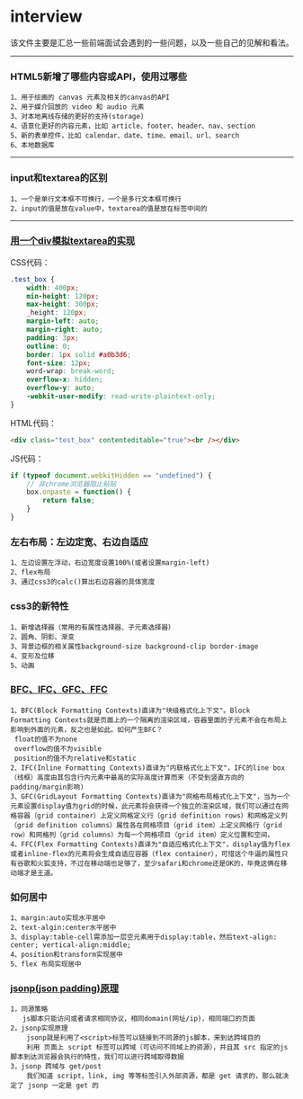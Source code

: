 interview
===========================
该文件主要是汇总一些前端面试会遇到的一些问题，以及一些自己的见解和看法。
***
### HTML5新增了哪些内容或API，使用过哪些
```
1、用于绘画的 canvas 元素及相关的canvas的API
2、用于媒介回放的 video 和 audio 元素
3、对本地离线存储的更好的支持(storage)
4、语意化更好的内容元素，比如 article、footer、header、nav、section
5、新的表单控件，比如 calendar、date、time、email、url、search
6、本地数据库
```
***
### input和textarea的区别
```
1、一个是单行文本框不可换行，一个是多行文本框可换行
2、input的值是放在value中，textarea的值是放在标签中间的
```
***
### [用一个div模拟textarea的实现](http://www.zhangxinxu.com/study/201012/div-textarea-height-auto.html)
CSS代码：
```css
.test_box {
    width: 400px;
    min-height: 120px;
    max-height: 300px;
    _height: 120px;
    margin-left: auto;
    margin-right: auto;
    padding: 3px;
    outline: 0;
    border: 1px solid #a0b3d6;
    font-size: 12px;
    word-wrap: break-word;
    overflow-x: hidden;
    overflow-y: auto;
    -webkit-user-modify: read-write-plaintext-only;
}
```

HTML代码：
```html
<div class="test_box" contenteditable="true"><br /></div>
```

JS代码：
```js
if (typeof document.webkitHidden == "undefined") {
    // 非chrome浏览器阻止粘贴
    box.onpaste = function() {
        return false;
    }
}
```

### 左右布局：左边定宽、右边自适应
```
1、左边设置左浮动，右边宽度设置100%(或者设置margin-left)
2、flex布局
3、通过css3的calc()算出右边容器的具体宽度
```

### css3的新特性
```
1、新增选择器（常用的有属性选择器、子元素选择器）
2、圆角、阴影、渐变
3、背景边框的相关属性background-size background-clip border-image
4、变形及位移
5、动画
```

### [BFC、IFC、GFC、FFC](http://www.cnblogs.com/dingyufenglian/p/4845477.html)
```
1、BFC(Block Formatting Contexts)直译为"块级格式化上下文"。Block Formatting Contexts就是页面上的一个隔离的渲染区域，容器里面的子元素不会在布局上影响到外面的元素，反之也是如此。如何产生BFC？
 float的值不为none
 overflow的值不为visible
 position的值不为relative和static
2、IFC(Inline Formatting Contexts)直译为"内联格式化上下文"，IFC的line box（线框）高度由其包含行内元素中最高的实际高度计算而来（不受到竖直方向的padding/margin影响)
3、GFC(GridLayout Formatting Contexts)直译为"网格布局格式化上下文"，当为一个元素设置display值为grid的时候，此元素将会获得一个独立的渲染区域，我们可以通过在网格容器（grid container）上定义网格定义行（grid definition rows）和网格定义列（grid definition columns）属性各在网格项目（grid item）上定义网格行（grid row）和网格列（grid columns）为每一个网格项目（grid item）定义位置和空间。
4、FFC(Flex Formatting Contexts)直译为"自适应格式化上下文"，display值为flex或者inline-flex的元素将会生成自适应容器（flex container），可惜这个牛逼的属性只有谷歌和火狐支持，不过在移动端也足够了，至少safari和chrome还是OK的，毕竟这俩在移动端才是王道。
```

### 如何居中
```
1、margin:auto实现水平居中
2、text-algin:center水平居中
3、display:table-cell需添加一层空元素用于display:table，然后text-align: center; vertical-align:middle;
4、position和transform实现居中
5、flex 布局实现居中
```

### [jsonp(json padding)原理](http://www.cnblogs.com/digdeep/p/4170059.html)

```
1，同源策略
   js脚本只能访问或者请求相同协议，相同domain(网址/ip)，相同端口的页面
2，jsonp实现原理
    jsonp就是利用了<script>标签可以链接到不同源的js脚本，来到达跨域目的
    利用 页面上 script 标签可以跨域（可访问不同域上的资源），并且其 src 指定的js脚本到达浏览器会执行的特性，我们可以进行跨域取得数据
3，jsonp 跨域与 get/post
    我们知道 script，link, img 等等标签引入外部资源，都是 get 请求的，那么就决定了 jsonp 一定是 get 的
```





